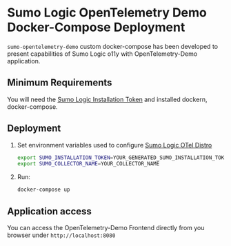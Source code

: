 # Sumo Logic OpenTelemetry Demo Docker-Compose Deployment

`sumo-opentelemetry-demo` custom docker-compose has been developed to present
capabilities of Sumo Logic o11y with OpenTelemetry-Demo application.

## Minimum Requirements

You will need the [Sumo Logic Installation Token](https://help.sumologic.com/docs/manage/security/installation-tokens/) and installed dockern, docker-compose.

## Deployment

1. Set environment variables used to configure [Sumo Logic OTel Distro](https://github.com/SumoLogic/sumologic-otel-collector)
   ```bash
   export SUMO_INSTALLATION_TOKEN=YOUR_GENERATED_SUMO_INSTALLATION_TOKEN
   export SUMO_COLLECTOR_NAME=YOUR_COLLECTOR_NAME
   ```
2. Run:
   ```bash
   docker-compose up
   ```

## Application access

You can access the OpenTelemetry-Demo Frontend directly from you browser under `http://localhost:8080`
